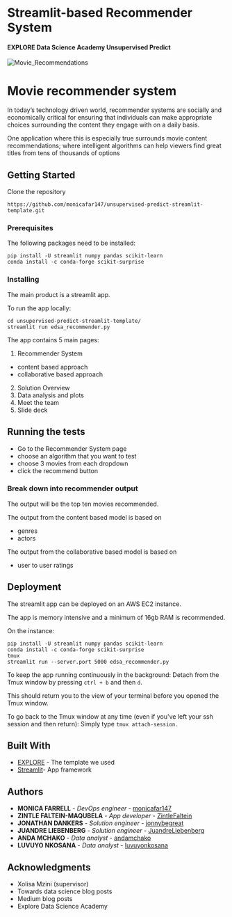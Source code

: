 # Streamlit-based Recommender System
#### EXPLORE Data Science Academy Unsupervised Predict

![Movie_Recommendations](resources/imgs/Image_header.png)

# Movie recommender system

In today’s technology driven world, recommender systems are socially and economically critical for ensuring that individuals can make appropriate choices surrounding the content they engage with on a daily basis. 

One application where this is especially true surrounds movie content recommendations; where intelligent algorithms can help viewers find great titles from tens of thousands of options

## Getting Started

Clone the repository
```
https://github.com/monicafar147/unsupervised-predict-streamlit-template.git
```

### Prerequisites

The following packages need to be installed:

```
pip install -U streamlit numpy pandas scikit-learn
conda install -c conda-forge scikit-surprise
```

### Installing

The main product is a streamlit app.

To run the app locally:

```
cd unsupervised-predict-streamlit-template/
streamlit run edsa_recommender.py
```
The app contains 5 main pages:
1. Recommender System
  - content based approach
  - collaborative based approach
2. Solution Overview
3. Data analysis and plots
4. Meet the team
5. Slide deck

## Running the tests

- Go to the Recommender System page
- choose an algorithm that you want to test
- choose 3 movies from each dropdown
- click the recommend button

### Break down into recommender output

The output will be the top ten movies recommended.

The output from the content based model is based on
- genres
- actors

The output from the collaborative based model is based on
- user to user ratings 

## Deployment

The streamlit app can be deployed on an AWS EC2 instance.

The app is memory intensive and a minimum of 16gb RAM is recommended.

On the instance:
```
pip install -U streamlit numpy pandas scikit-learn
conda install -c conda-forge scikit-surprise
tmux
streamlit run --server.port 5000 edsa_recommender.py
```
To keep the app running continuously in the background:
Detach from the Tmux window by pressing ```ctrl + b``` and then ```d```. 

This should return you to the view of your terminal before you opened the Tmux window.

To go back to the Tmux window at any time (even if you've left your ssh session and then return):
Simply type ```tmux attach-session.```

## Built With

* [EXPLORE](https://github.com/Explore-AI/unsupervised-predict-streamlit-template) - The template we used
* [Streamlit](https://www.streamlit.io/)- App framework 

## Authors

* **MONICA FARRELL** - *DevOps engineer* - [monicafar147](https://github.com/monicafar147)
* **ZINTLE FALTEIN-MAQUBELA** - *App developer* - [ZintleFaltein](https://github.com/ZintleFaltein)
* **JONATHAN DANKERS** - *Solution engineer* - [jonnybegreat](https://github.com/jonnybegreat)
* **JUANDRE LIEBENBERG** - *Solution engineer* - [JuandreLiebenberg](https://github.com/JuandreLiebenberg7)
* **ANDA MCHAKO** - *Data analyst* - [andamchako](https://https://github.com/andamchako)
* **LUVUYO NKOSANA** - *Data analyst* - [luvuyonkosana](https://github.com/luvuyonkosana)

## Acknowledgments

* Xolisa Mzini (supervisor)
* Towards data science blog posts
* Medium blog posts
* Explore Data Science Academy

